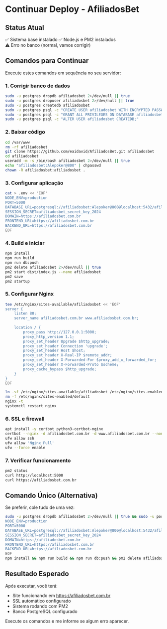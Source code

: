 # Continuar Deploy - AfiliadosBet

## Status Atual
✅ Sistema base instalado
✅ Node.js e PM2 instalados  
⚠️ Erro no banco (normal, vamos corrigir)

## Comandos para Continuar

Execute estes comandos em sequência no seu servidor:

### 1. Corrigir banco de dados
```bash
sudo -u postgres dropdb afiliadosbet 2>/dev/null || true
sudo -u postgres dropuser afiliadosbet 2>/dev/null || true
sudo -u postgres createdb afiliadosbet
sudo -u postgres psql -c "CREATE USER afiliadosbet WITH ENCRYPTED PASSWORD 'Alepoker@800';"
sudo -u postgres psql -c "GRANT ALL PRIVILEGES ON DATABASE afiliadosbet TO afiliadosbet;"
sudo -u postgres psql -c "ALTER USER afiliadosbet CREATEDB;"
```

### 2. Baixar código
```bash
cd /var/www
rm -rf afiliadosbet
git clone https://github.com/eaidavid/AfiliadosBet.git afiliadosbet
cd afiliadosbet
useradd -m -s /bin/bash afiliadosbet 2>/dev/null || true
echo "afiliadosbet:Alepoker@800" | chpasswd
chown -R afiliadosbet:afiliadosbet .
```

### 3. Configurar aplicação
```bash
cat > .env << 'EOF'
NODE_ENV=production
PORT=5000
DATABASE_URL=postgresql://afiliadosbet:Alepoker@800@localhost:5432/afiliadosbet
SESSION_SECRET=afiliadosbet_secret_key_2024
DOMAIN=https://afiliadosbet.com.br
FRONTEND_URL=https://afiliadosbet.com.br
BACKEND_URL=https://afiliadosbet.com.br
EOF
```

### 4. Build e iniciar
```bash
npm install
npm run build
npm run db:push
pm2 delete afiliadosbet 2>/dev/null || true
pm2 start dist/index.js --name afiliadosbet
pm2 save
pm2 startup
```

### 5. Configurar Nginx
```bash
tee /etc/nginx/sites-available/afiliadosbet << 'EOF'
server {
    listen 80;
    server_name afiliadosbet.com.br www.afiliadosbet.com.br;
    
    location / {
        proxy_pass http://127.0.0.1:5000;
        proxy_http_version 1.1;
        proxy_set_header Upgrade $http_upgrade;
        proxy_set_header Connection 'upgrade';
        proxy_set_header Host $host;
        proxy_set_header X-Real-IP $remote_addr;
        proxy_set_header X-Forwarded-For $proxy_add_x_forwarded_for;
        proxy_set_header X-Forwarded-Proto $scheme;
        proxy_cache_bypass $http_upgrade;
    }
}
EOF

ln -sf /etc/nginx/sites-available/afiliadosbet /etc/nginx/sites-enabled/
rm -f /etc/nginx/sites-enabled/default
nginx -t
systemctl restart nginx
```

### 6. SSL e firewall
```bash
apt install -y certbot python3-certbot-nginx
certbot --nginx -d afiliadosbet.com.br -d www.afiliadosbet.com.br --non-interactive --agree-tos -m admin@afiliadosbet.com.br
ufw allow ssh
ufw allow 'Nginx Full'
ufw --force enable
```

### 7. Verificar funcionamento
```bash
pm2 status
curl http://localhost:5000
curl https://afiliadosbet.com.br
```

## Comando Único (Alternativa)

Se preferir, cole tudo de uma vez:

```bash
sudo -u postgres dropdb afiliadosbet 2>/dev/null || true && sudo -u postgres dropuser afiliadosbet 2>/dev/null || true && sudo -u postgres createdb afiliadosbet && sudo -u postgres psql -c "CREATE USER afiliadosbet WITH ENCRYPTED PASSWORD 'Alepoker@800';" && sudo -u postgres psql -c "GRANT ALL PRIVILEGES ON DATABASE afiliadosbet TO afiliadosbet;" && cd /var/www && rm -rf afiliadosbet && git clone https://github.com/eaidavid/AfiliadosBet.git afiliadosbet && cd afiliadosbet && useradd -m -s /bin/bash afiliadosbet 2>/dev/null || true && chown -R afiliadosbet:afiliadosbet . && cat > .env << 'EOF'
NODE_ENV=production
PORT=5000
DATABASE_URL=postgresql://afiliadosbet:Alepoker@800@localhost:5432/afiliadosbet
SESSION_SECRET=afiliadosbet_secret_key_2024
DOMAIN=https://afiliadosbet.com.br
FRONTEND_URL=https://afiliadosbet.com.br
BACKEND_URL=https://afiliadosbet.com.br
EOF
npm install && npm run build && npm run db:push && pm2 delete afiliadosbet 2>/dev/null || true && pm2 start dist/index.js --name afiliadosbet && pm2 save && echo "Deploy finalizado! Acesse: https://afiliadosbet.com.br"
```

## Resultado Esperado

Após executar, você terá:
- Site funcionando em https://afiliadosbet.com.br
- SSL automático configurado
- Sistema rodando com PM2
- Banco PostgreSQL configurado

Execute os comandos e me informe se algum erro aparecer.